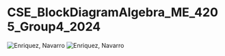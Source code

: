 # CSE_BlockDiagramAlgebra_ME_4205_Group4_2024



![Enriquez, Navarro](https://github.com/alexaecn/CSE_BlockDiagramAlgebra_ME_4205_Group4_2024/assets/159086894/3e3820cc-e419-4813-bbd3-995493b514db)
![Enriquez, Navarro](https://github.com/alexaecn/CSE_BlockDiagramAlgebra_ME_4205_Group4_2024/assets/159086894/f64aa1b9-2a77-4ffa-b37a-5998e96ee299)
